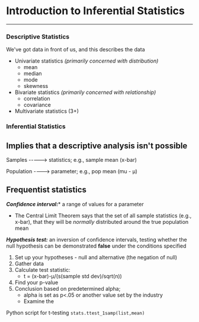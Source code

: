 # Introduction to Inferential Statistics
----
### Descriptive Statistics
We've got data in front of us, and this describes the data
- Univariate statistics *(primarily concerned with distribution)*
   * mean
   * median
   * mode
   * skewness
- Bivariate statistics *(primarily concerned with relationship)*
   * correlation
   * covariance
- Multivariate statistics (3+)

### Inferential Statistics
Implies that a descriptive analysis isn't possible
-----

Samples -----> statistics; e.g., sample mean (x-bar)

Population ----> parameter; e.g., pop mean (mu - &mu;)

## Frequentist statistics
***Confidence interval:**** a range of values for a parameter
   * The Central Limit Theorem says that the set of all sample statistics (e.g., x-bar), that they will be *normally* distributed around the true population mean

***Hypothesis test:*** an inversion of confidence intervals, testing whether the null hypothesis can be demonstrated **false** under the conditions specified
1. Set up your hypotheses - null and alternative (the negation of null)
2. Gather data
3. Calculate test statistic:
   * t = (x-bar)-&mu;/(s(sample std dev)/sqrt(n))
4. Find your p-value
5. Conclusion based on predetermined alpha;
   * alpha is set as p<.05 or another value set by the industry
   * Examine the

Python script for t-testing
`stats.ttest_1samp(list,mean)`
